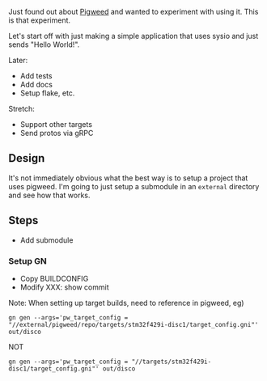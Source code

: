 Just found out about [Pigweed](https://pigweed.googlesource.com/) and wanted to
experiment with using it. This is that experiment.

Let's start off with just making a simple application that uses sysio and just
sends "Hello World!".

Later:
- Add tests
- Add docs
- Setup flake, etc.

Stretch:
- Support other targets
- Send protos via gRPC


## Design

It's not immediately obvious what the best way is to setup a project that uses
pigweed. I'm going to just setup a submodule in an `external` directory and see
how that works.

## Steps

- Add submodule

### Setup GN

- Copy BUILDCONFIG
- Modify XXX: show commit

Note: When setting up target builds, need to reference in pigweed, eg)

```
gn gen --args='pw_target_config = "//external/pigweed/repo/targets/stm32f429i-disc1/target_config.gni"' out/disco
```

NOT

```
gn gen --args='pw_target_config = "//targets/stm32f429i-disc1/target_config.gni"' out/disco
```
